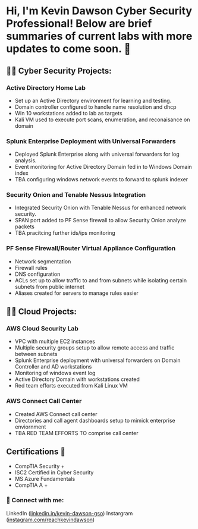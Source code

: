 # Hi, I'm Kevin Dawson Cyber Security Professional! Below are brief summaries of current labs with more updates to come soon. 👋

## 👨‍💻 Cyber Security Projects:

### Active Directory Home Lab
- Set up an Active Directory environment for learning and testing.
- Domain controller configured to handle name resolution and dhcp
- WIn 10 workstations added to lab as targets
- Kali VM used to execute port scans, enumeration, and reconaisance on domain

### Splunk Enterprise Deployment with Universal Forwarders
- Deployed Splunk Enterprise along with universal forwarders for log analysis.
- Event monitoring for Active Directory Domain fed in to Windows Domain index
- TBA configuring windows network events to forward to splunk indexer

### Security Onion and Tenable Nessus Integration
- Integrated Security Onion with Tenable Nessus for enhanced network security.
- SPAN port added to PF Sense firewall to allow Security Onion analyze packets
- TBA pracitcing further ids/ips monitoring 
  
### PF Sense Firewall/Router Virtual Appliance Configuration
- Network segmentation
- Firewall rules
- DNS configuration
- ACLs set up to allow traffic to and from subnets while isolating certain subnets from public internet
- Aliases created for servers to manage rules easier

 ## 👨‍💻 Cloud Projects:
 
 ### AWS Cloud Security Lab
 - VPC with multiple EC2 instances
 - Multiple security groups setup to allow remote access and traffic between subnets
 - Splunk Enterprise deployment with universal forwarders on Domain Controller and AD workstations
 - Monitoring of windows event log
 - Active Directory Domain with workstations created
 - Red team efforts executed from Kali Linux VM
   
### AWS Connect Call Center
- Created AWS Connect call center
- Directories and call agent dashboards setup to mimick enterprise enviornment
- TBA RED TEAM EFFORTS TO comprise call center


## Certifications 📖
- CompTIA Security +
- ISC2 Certified in Cyber Security
- MS Azure Fundamentals
- CompTIA A +

### 🤳 Connect with me:
LinkedIn ([linkedin.in/kevin-dawson-gso](https://www.linkedin.com/in/kevin-dawson-gso/))
Instargram ([instagram.com/reachkevindawson](https://www.instragram.com/reachkevindawson))
